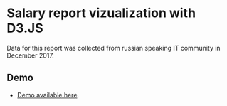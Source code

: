 # Salary report vizualization with D3.JS
Data for this report was collected from russian speaking IT community in December 2017.

## Demo 
* [Demo available here]( https://nitoloz.github.io/salary-report/).
